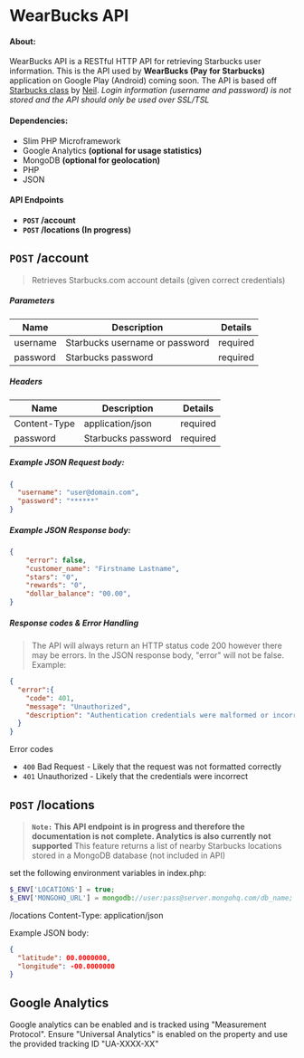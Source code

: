 WearBucks API
=============

#### About:
WearBucks API is a RESTful HTTP API for retrieving Starbucks user information. This is the API used by **WearBucks (Pay for Starbucks)** application on Google Play (Android) coming soon. The API is based off [Starbucks class](https://github.com/Neal/php-starbucks) by [Neil](https://github.com/Neal). _Login information (username and password) is not stored and the API should only be used over SSL/TSL_

#### Dependencies:
- Slim PHP Microframework
- Google Analytics **(optional for usage statistics)**
- MongoDB **(optional for geolocation)** 
- PHP
- JSON

#### API Endpoints
- **<code>POST</code> /account**
- **<code>POST</code> /locations (In progress)**

## <code>POST</code> /account
> Retrieves Starbucks.com account details (given correct credentials) 

##### Parameters
| Name  | Description | Details |
| ------------- | ------------- | ------------- |
| username  | Starbucks username or password  | required |
| password  | Starbucks password  | required | 
##### Headers
| Name  | Description | Details |
| ------------- | ------------- | ------------- |
| Content-Type  | application/json  | required |
| password  | Starbucks password  | required |

##### Example JSON Request body:
```json
{
  "username": "user@domain.com",
  "password": "******"
}
```
##### Example JSON Response body:
```json
{
    "error": false,
    "customer_name": "Firstname Lastname",
    "stars": "0",
    "rewards": "0",
    "dollar_balance": "00.00",
}
```
##### Response codes & Error Handling
> The API will always return an HTTP status code 200 however there may be errors. In the JSON response body, "error" will not be false. Example:

```json
{
  "error":{
    "code": 401,
    "message": "Unauthorized",
    "description": "Authentication credentials were malformed or incorrect."
  }
}
```

Error codes
- <code>400</code> Bad Request - Likely that the request was not formatted correctly
- <code>401</code> Unauthorized - Likely that the credentials were incorrect



## <code>POST</code> /locations
>**<code>Note:</code> This API endpoint is in progress and therefore the documentation is not complete. Analytics is also currently not supported**
This feature  returns a list of nearby Starbucks locations stored in a MongoDB database (not included in API) 

set the following environment variables in index.php: 
```php
$_ENV['LOCATIONS'] = true;
$_ENV['MONGOHQ_URL'] = mongodb://user:pass@server.mongohq.com/db_name;
```

/locations
Content-Type: application/json

Example JSON body:
```json
{
  "latitude": 00.0000000,
  "longitude": -00.0000000
}
```

## Google Analytics 
Google analytics can be enabled and is tracked using "Measurement Protocol". Ensure "Universal Analytics" is enabled on the property and use the provided tracking ID "UA-XXXX-XX"

